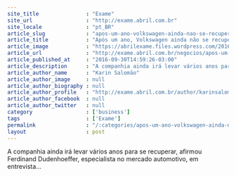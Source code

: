 ```yaml
---
site_title               : "Exame"
site_url                 : "http://exame.abril.com.br"
site_locale              : "pt_BR"
article_slug             : "apos-um-ano-volkswagen-ainda-nao-se-recuperou-de-escandalo"
article_title            : "Após um ano, Volkswagen ainda não se recuperou de escândalo"
article_image            : "https://abrilexame.files.wordpress.com/2016/10/size_960_16_9_vw.jpg?quality=70&strip=all&w=960"
article_url              : "http://exame.abril.com.br/negocios/apos-um-ano-volks-ainda-nao-se-recuperou-de-escandalo/"
article_published_at     : "2016-09-30T14:59:26-03:00"
article_description      : "A companhia ainda irá levar vários anos para se recuperar, afirmou Ferdinand Dudenhoeffer, especialista no mercado automotivo, em entrevista..."
article_author_name      : "Karin Salomão"
article_author_image     : null
article_author_biography : null
article_author_profile   : "http://exame.abril.com.br/author/karinsalomaoexame/"
article_author_facebook  : null
article_author_twitter   : null
category                 : ['business']
tags                     : ['Exame']
permalink                : "/:categories/apos-um-ano-volkswagen-ainda-nao-se-recuperou-de-escandalo/"
layout                   : post
---
```


A companhia ainda irá levar vários anos para se recuperar, afirmou Ferdinand Dudenhoeffer, especialista no mercado automotivo, em entrevista...
